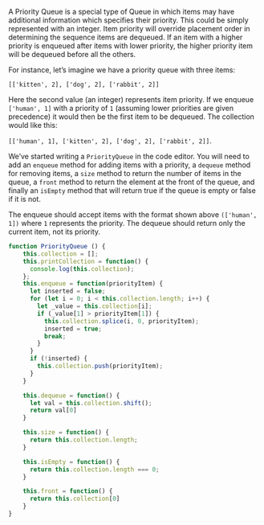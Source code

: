 A Priority Queue is a special type of Queue in which items may have additional information which specifies their priority.
This could be simply represented with an integer.
Item priority will override placement order in determining the sequence items are dequeued.
If an item with a higher priority is enqueued after items with lower priority, 
the higher priority item will be dequeued before all the others.

For instance, let’s imagine we have a priority queue with three items:

`[['kitten', 2], ['dog', 2], ['rabbit', 2]]`

Here the second value (an integer) represents item priority. If we enqueue `['human', 1]` with a priority of `1` (assuming lower priorities are given precedence) it would then be the first item to be dequeued. The collection would like this:

`[['human', 1], ['kitten', 2], ['dog', 2], ['rabbit', 2]]`.

We’ve started writing a `PriorityQueue` in the code editor.
You will need to add an `enqueue` method for adding items with a priority,
a `dequeue` method for removing items, a `size` method to return the number of items in the queue,
a `front` method to return the element at the front of the queue,
and finally an `isEmpty` method that will return true if the queue is empty or false if it is not.

The enqueue should accept items with the format shown above `(['human', 1])` where `1` represents the priority.
The dequeue should return only the current item, not its priority.

```js
function PriorityQueue () {
    this.collection = [];
    this.printCollection = function() {
      console.log(this.collection);
    };
    this.enqueue = function(priorityItem) {
      let inserted = false;
      for (let i = 0; i < this.collection.length; i++) {
        let _value = this.collection[i];
        if (_value[1] > priorityItem[1]) {
          this.collection.splice(i, 0, priorityItem);
          inserted = true;
          break;
        }
      }
      if (!inserted) {
        this.collection.push(priorityItem);
      }
    }

    this.dequeue = function() {
      let val = this.collection.shift();
      return val[0]
    }

    this.size = function() {
      return this.collection.length;
    }

    this.isEmpty = function() {
      return this.collection.length === 0;
    }

    this.front = function() {
      return this.collection[0]
    }  
}
